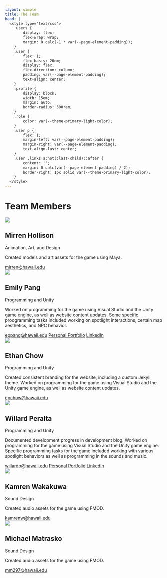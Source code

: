 ```yaml
---
layout: simple
title: The Team
head: |
  <style type='text/css'>
  	.users {
  		display: flex;
  		flex-wrap: wrap;
  		margin: 0 calc(-1 * var(--page-element-padding));
  	}
  	.user {
  		flex: 1;
  		flex-basis: 20em;
  		display: flex;
  		flex-direction: column;
  		padding: var(--page-element-padding);
  		text-align: center;
  	}
  	.profile {
  		display: block;
  		width: 15em;
  		margin: auto;
  		border-radius: 500rem;
  	}
  	.role {
  		color: var(--theme-primary-light-color);
  	}
  	.user p {
  		flex: 1;
  		margin-left: var(--page-element-padding);
  		margin-right: var(--page-element-padding);
  		text-align-last: center;
  	}
  	.user .links a:not(:last-child)::after {
  		content: '';
  		margin: 0 calc(var(--page-element-padding) / 2);
  		border-right: 1px solid var(--theme-primary-light-color);
  	}
  </style>
---
```

# Team Members
<div class='users'>
	<div class='user'>
		<img class='profile' src='{{site.baseurl}}/assets/team/mirrenhollison.jpg'>
		<h2>Mirren Hollison</h2>
		<div class='role'>Animation, Art, and Design</div>
		<p>Created models and art assets for the game using Maya.</p>
		<div class='links'>
			<a href='mailto:mirren@hawaii.edu'>mirren@hawaii.edu</a>
		</div>
	</div>
	<div class='user'>
		<img class='profile' src='{{site.baseurl}}/assets/team/emilypang.jpg'>
		<h2>Emily Pang</h2>
		<div class='role'>Programming and Unity</div>
		<p>Worked on programming for the game using Visual Studio and the Unity game engine, as well as website content updates. Some specific proogramming tasks included working on spotlight interactions, certain map aesthetics, and NPC behavior.</p>
		<div class='links'>
			<a href='mailto:eppang@hawaii.edu'>eppang@hawaii.edu</a>
            <a href='https://eppang.github.io/'>Personal Portfolio</a>
            <a href='https://www.linkedin.com/in/emily-pang-45406b16a/'>LinkedIn</a>
		</div>
	</div>
	<div class='user'>
		<img class='profile' src='{{site.baseurl}}/assets/team/ethanchow.jpg'>
		<h2>Ethan Chow</h2>
		<div class='role'>Programming and Unity</div>
		<p>Created consistent branding for the website, including a custom Jekyll theme. Worked on programming for the game using Visual Studio and the Unity game engine, as well as website content updates.</p>
		<div class='links'>
			<a href='mailto:epchow@hawaii.edu'>epchow@hawaii.edu</a>
		</div>
	</div>
	<div class='user'>
		<img class='profile' src='{{site.baseurl}}/assets/team/willardperalta.jpg'>
		<h2>Willard Peralta</h2>
		<div class='role'>Programming and Unity</div>
		<p>Documented development progress in development blog. Worked on programming for the game using Visual Studio and the Unity game engine. Specific programming tasks for the game included working with various spotlight behaviors as well as programming in the sounds and music.</p>
		<div class='links'>
			<a href='mailto:willardp@hawaii.edu'>willardp@hawaii.edu</a>
			<a href='https://willardperalta.github.io/'>Personal Portfolio</a>
			<a href='https://www.linkedin.com/in/willard-peralta-2341b6139/'>LinkedIn</a>
		</div>
	</div>
	<div class='user'>
<!--		<img class='profile' src='{{site.baseurl}}/assets/team/kamrenwakakuwa.jpg'>-->
		<img class='profile' src='{{site.baseurl}}/assets/team/missing.svg'>
		<h2>Kamren Wakakuwa</h2>
		<div class='role'>Sound Design</div>
		<p>Created audio assets for the game using FMOD.</p>
		<div class='links'>
			<a href='mailto:kamrenw@hawaii.edu'>kamrenw@hawaii.edu</a>
		</div>
	</div>
	<div class='user'>
<!--		<img class='profile' src='{{site.baseurl}}/assets/team/michaelmatrasko.jpg'>-->
		<img class='profile' src='{{site.baseurl}}/assets/team/missing.svg'>
		<h2>Michael Matrasko</h2>
		<div class='role'>Sound Design</div>
		<p>Created audio assets for the game using FMOD.</p>
		<div class='links'>
			<a href='mailto:mm297@hawaii.edu'>mm297@hawaii.edu</a>
		</div>
	</div>
</div>
